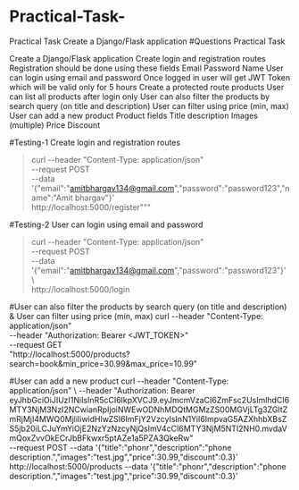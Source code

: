 # Practical-Task-
Practical Task  Create a Django/Flask application 
#Questions
Practical Task

Create a Django/Flask application
Create login and registration routes
Registration should be done using these fields 
Email
Password
Name
User can login using email and password
Once logged in user will get JWT Token which will be valid only for 5 hours
Create a protected route products
User can list all products after login only
User can also filter the products by search query (on title and description)
User can filter using price (min, max)
User can add a new product
Product fields
Title
description
Images (multiple)
Price
Discount

#Testing-1 Create login and registration routes

> curl --header "Content-Type: application/json" \
>      --request POST \
>      --data '{"email":"amitbhargav134@gmail.com","password":"password123","name":"Amit bhargav"}' \
>         http://localhost:5000/register"""

#Testing-2 User can login using email and password

>  curl --header "Content-Type: application/json"  
>  --request POST  
>   --data '{"email":"amitbhargav134@gmail.com","password":"password123"}'  \  
>        http://localhost:5000/login

#User can also filter the products by search query (on title and description) & User can filter using price (min, max)
      curl --header "Content-Type: application/json" \
       --header "Authorization: Bearer <JWT_TOKEN>" \
       --request GET \
        "http://localhost:5000/products?search=book&min_price=30.99&max_price=10.99"
     
#User can add a new product
      curl --header "Content-Type: application/json" \ 
      --header "Authorization: Bearer         eyJhbGciOiJIUzI1NiIsInR5cCI6IkpXVCJ9.eyJmcmVzaCI6ZmFsc2UsImlhdCI6MTY3NjM3NzI2NCwianRpIjoiNWEwODNhMDQtMGMzZS00MGVjLTg3ZGItZmRjMjI4MWQ0MjliIiwidHlwZSI6ImFjY2VzcyIsInN1YiI6ImpvaG5AZXhhbXBsZS5jb20iLCJuYmYiOjE2NzYzNzcyNjQsImV4cCI6MTY3NjM5NTI2NH0.mvdaVmQoxZvvOkECrJbBFkwxr5ptAZe1a5PZA3QkeRw"     \
    --request POST --data '{"title":"phonr","description":"phone description.","images":"test.jpg","price":30.99,"discount":0.3}'                               http://localhost:5000/products
    --data '{"title":"phonr","description":"phone description.","images":"test.jpg","price":30.99,"discount":0.3}'
